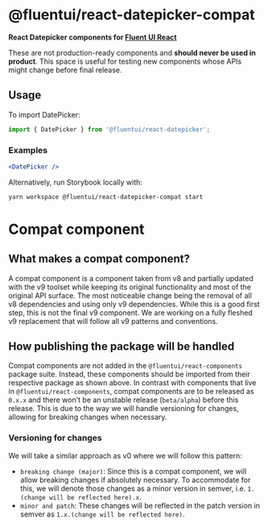 # @fluentui/react-datepicker-compat

**React Datepicker components for [Fluent UI React](https://react.fluentui.dev/)**

These are not production-ready components and **should never be used in product**. This space is useful for testing new components whose APIs might change before final release.

## Usage

To import DatePicker:

```js
import { DatePicker } from '@fluentui/react-datepicker';
```

### Examples

```jsx
<DatePicker />
```

Alternatively, run Storybook locally with:

```sh
yarn workspace @fluentui/react-datepicker-compat start
```

# Compat component

## What makes a compat component?

A compat component is a component taken from v8 and partially updated with the v9 toolset while keeping its original functionality and most of the original API surface. The most noticeable change being the removal of all v8 dependencies and using only v9 dependencies. While this is a good first step, this is not the final v9 component. We are working on a fully fleshed v9 replacement that will follow all v9 patterns and conventions.

## How publishing the package will be handled

Compat components are not added in the `@fluentui/react-components` package suite. Instead, these components should be imported from their respective package as shown above. In contrast with components that live in `@fluentui/react-components`, compat components are to be released as `0.x.x` and there won't be an unstable release (`beta/alpha`) before this release. This is due to the way we will handle versioning for changes, allowing for breaking changes when necessary.

### Versioning for changes

We will take a similar approach as v0 where we will follow this pattern:

- `breaking change (major)`: Since this is a compat component, we will allow breaking changes if absolutely necessary. To accommodate for this, we will denote those changes as a minor version in semver, i.e. `1.(change will be reflected here).x`.
- `minor and patch`: These changes will be reflected in the patch version in semver as `1.x.(change will be reflected here)`.
